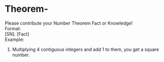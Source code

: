 # Theorem-
Please contribute your Number Theorem Fact or Knowledge! <br>
Format: <br>
[SN]. [Fact] <br>
Example: <br>
1. Multiplying 4 contiguous integers and add 1 to them, you get a square number.<br>
